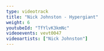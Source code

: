 ```yaml
---
type: videotrack
title: "Nick Johnston - Hypergiant"
weight: 6
youtubeId: "TfYlvK3kmNc"
videoevents: vevt0047
videoartists: ["Nick Johnston"]
---
```


